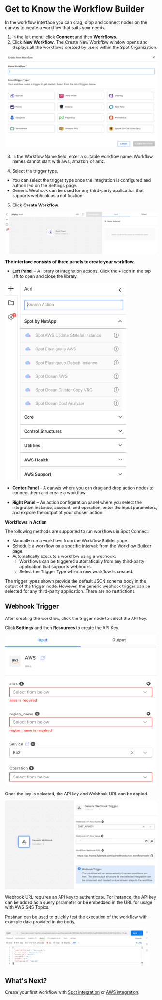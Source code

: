 # Get to Know the Workflow Builder

In the workflow interface you can drag, drop and connect nodes on the canvas to create a workflow that suits your needs.

1. In the left menu, click **Connect** and then **Workflows**.  
2. Click **New Workflow**. The Create New Workflow window opens and displays all the workflows created by users within the Spot Organization.

<img src="/spot-connect/_media/get-to-know-wkflw-bldr-1.png" />

3. In the Workflow Name field, enter a suitable workflow name. Workflow names cannot start with aws, amazon, or amz.

4. Select the trigger type.

* You can select the trigger type once the integration is configured and authorized on the Settings page.
* Generic Webhook can be used for any third-party application that supports webhook as a notification.

5. Click **Create Workflow**.

<img src="/spot-connect/_media/get-to-know-wkflw-bldr-2.png" />

**The interface consists of three panels to create your workflow**:

* **Left Panel** – A library of integration actions. Click the + icon in the top left to open and close the library.

<img src="/spot-connect/_media/get-to-know-wkflw-bldr-3.png" width="400" height="650" />

* **Center Panel** - A canvas where you can drag and drop action nodes to connect them and create a workflow.

* **Right Panel** – An action configuration panel where you select the integration instance, account, and operation, enter the input parameters, and explore the output of your chosen action.

**Workflows in Action**

The following methods are supported to run workflows in Spot Connect:

* Manually run a workflow: from the Workflow Builder page.  
* Schedule a workflow on a specific interval: from the Workflow Builder page.
* Automatically execute a workflow using a webhook.
  - Workflows can be triggered automatically from any third-party application that supports webhooks.
  - Select the Trigger Type when a new workflow is created.

The trigger types shown provide the default JSON schema body in the output of the trigger node. However, the generic webhook trigger can be selected for any third-party application. There are no restrictions.  

## Webhook Trigger

After creating the workflow, click the trigger node to select the API key.

Click **Settings** and then **Resources** to create the API Key.

<img src="/spot-connect/_media/get-to-know-wkflw-bldr-4.png" width="500" height="500" />

Once the key is selected, the API key and Webhook URL can be copied.

<img src="/spot-connect/_media/get-to-know-wkflw-bldr-6.png" />

Webhook URL requires an API key to authenticate. For instance, the API key can be added as a query parameter or be embedded in the URL for usage with AWS SNS Topics.

Postman can be used to quickly test the execution of the workflow with example data provided in the body.

<img src="/spot-connect/_media/get-to-know-wkflw-bldr-7.png" />

## What's Next?

Create your first workflow with [Spot integration](spot-connect/get-to-know/create-first-workflow-spot) or [AWS integration](spot-connect/get-to-know/create-first-workflow-aws).
